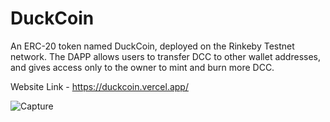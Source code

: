 # DuckCoin

An ERC-20 token named DuckCoin, deployed on the Rinkeby Testnet network. The DAPP allows users to transfer DCC to other wallet addresses, and gives access only to the owner to mint and burn more DCC.

Website Link - https://duckcoin.vercel.app/

![Capture](https://user-images.githubusercontent.com/75518572/180040362-ce2df785-e1e1-4c0c-9506-a54d376a5f4a.PNG)
